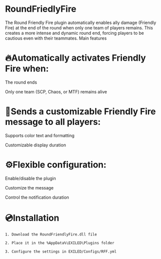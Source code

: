 # RoundFriedlyFire
The Round Friendly Fire plugin automatically enables ally damage (Friendly Fire) at the end of the round when only one team of players remains. This creates a more intense and dynamic round end, forcing players to be cautious even with their teammates.
Main features


# 🔥Automatically activates Friendly Fire when:

  The round ends

  Only one team (SCP, Chaos, or MTF) remains alive


# 📢Sends a customizable Friendly Fire message to all players:

  Supports color text and formatting

  Customizable display duration


# ⚙️Flexible configuration:

   Enable/disable the plugin

   Customize the message

   Control the notification duration







# 💿Installation

 `1. Download the RoundFriendlyFire.dll file`
 
 `2. Place it in the %AppData%\EXILED\Plugins folder`
 
 `3. Configure the settings in EXILED/Configs/RFF.yml`
